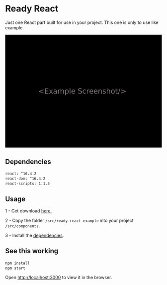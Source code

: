 # Ready React

Just one React part built for use in your project.
This one is only to use like example.

<p align='center'><img src='screenshot.png' width='560' alt=''></p>


## Dependencies

    react: ^16.4.2
    react-dom: ^16.4.2
    react-scripts: 1.1.5


## Usage

1 - Get download [here.](https://github.com/ready-react/ready-react-example/archive/master.zip)

2 - Copy the folder `/src/ready-react-example` into your project `/src/components`.

3 - Install the [dependencies](#dependencies).


## See this working

    npm install
    npm start

Open [http://localhost:3000](http://localhost:3000) to view it in the browser.